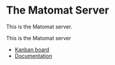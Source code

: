 The Matomat Server
==================

This is the Matomat server.

This is the Matomat server
- [Kanban board](https://github.com/orgs/FSIN-ohm/projects/1)
- [Documentation](https://github.com/FSIN-ohm/Matomat-Documentation)

